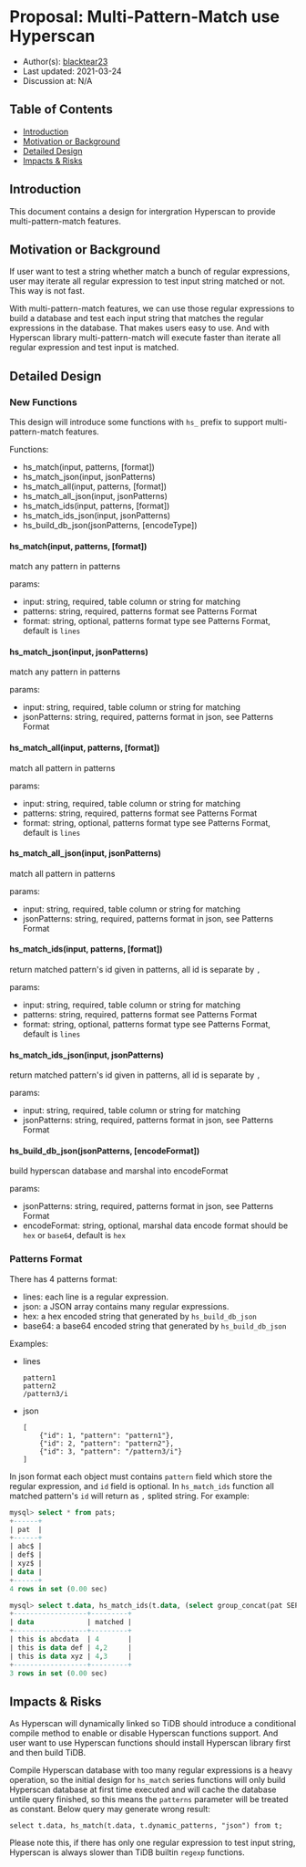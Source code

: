 <!--
This is a template for TiDB's change proposal process, documented [here](./README.md).
-->

# Proposal: Multi-Pattern-Match use Hyperscan

- Author(s): [blacktear23](https://github.com/blacktear23)
- Last updated:  2021-03-24
- Discussion at: N/A

## Table of Contents

* [Introduction](#introduction)
* [Motivation or Background](#motivation-or-background)
* [Detailed Design](#detailed-design)
* [Impacts & Risks](#impacts--risks)

## Introduction

This document contains a design for intergration Hyperscan to provide multi-pattern-match features.

## Motivation or Background

If user want to test a string whether match a bunch of regular expressions, user may iterate all regular expression to test input string matched or not. This way is not fast.

With multi-pattern-match features, we can use those regular expressions to build a database and test each input string that matches the regular expressions in the database. That makes users easy to use. And with Hyperscan library multi-pattern-match will execute faster than iterate all regular expression and test input is matched.

## Detailed Design

### New Functions

This design will introduce some functions with `hs_` prefix to support multi-pattern-match features.

Functions:

  * hs\_match(input, patterns, [format])
  * hs\_match\_json(input, jsonPatterns)
  * hs\_match\_all(input, patterns, [format])
  * hs\_match\_all\_json(input, jsonPatterns)
  * hs\_match\_ids(input, patterns, [format])
  * hs\_match\_ids\_json(input, jsonPatterns)
  * hs\_build\_db\_json(jsonPatterns, [encodeType])

#### hs_match(input, patterns, [format])

match any pattern in patterns

params:

   * input: string, required, table column or string for matching
   * patterns: string, required, patterns format see Patterns Format
   * format: string, optional, patterns format type see Patterns Format, default is `lines`

#### hs\_match\_json(input, jsonPatterns)

match any pattern in patterns

params:

   * input: string, required, table column or string for matching
   * jsonPatterns: string, required, patterns format in json, see Patterns Format

#### hs\_match\_all(input, patterns, [format])

match all pattern in patterns

params:

   * input: string, required, table column or string for matching
   * patterns: string, required, patterns format see Patterns Format
   * format: string, optional, patterns format type see Patterns Format, default is `lines`

#### hs\_match\_all\_json(input, jsonPatterns)

match all pattern in patterns

params:

   * input: string, required, table column or string for matching
   * jsonPatterns: string, required, patterns format in json, see Patterns Format

#### hs\_match\_ids(input, patterns, [format])
   
return matched pattern's id given in patterns, all id is separate by `,`

params:

   * input: string, required, table column or string for matching
   * patterns: string, required, patterns format see Patterns Format
   * format: string, optional, patterns format type see Patterns Format, default is `lines`

#### hs\_match\_ids\_json(input, jsonPatterns)

return matched pattern's id given in patterns, all id is separate by `,`

params:

   * input: string, required, table column or string for matching
   * jsonPatterns: string, required, patterns format in json, see Patterns Format

#### hs\_build\_db\_json(jsonPatterns, [encodeFormat])

build hyperscan database and marshal into encodeFormat

params:

   * jsonPatterns: string, required, patterns format in json, see Patterns Format
   * encodeFormat: string, optional, marshal data encode format should be `hex` or `base64`, default is `hex`

### Patterns Format

There has 4 patterns format:

* lines: each line is a regular expression.
* json: a JSON array contains many regular expressions.
* hex: a hex encoded string that generated by `hs_build_db_json`
* base64: a base64 encoded string that generated by `hs_build_db_json`

Examples:

* lines

	```
	pattern1
	pattern2
	/pattern3/i
	```
* json

	```
	[
		{"id": 1, "pattern": "pattern1"},
		{"id": 2, "pattern": "pattern2"},
		{"id": 3, "pattern": "/pattern3/i"}
	]
	```

In json format each object must contains `pattern` field which store the regular expression, and `id` field is optional. In `hs_match_ids` function all matched pattern's `id` will return as `,` splited string. For example:

```sql
mysql> select * from pats;
+------+
| pat  |
+------+
| abc$ |
| def$ |
| xyz$ |
| data |
+------+
4 rows in set (0.00 sec)

mysql> select t.data, hs_match_ids(t.data, (select group_concat(pat SEPARATOR "\n") from pats)) as `matched` from t;
+------------------+---------+
| data             | matched |
+------------------+---------+
| this is abcdata  | 4       |
| this is data def | 4,2     |
| this is data xyz | 4,3     |
+------------------+---------+
3 rows in set (0.00 sec)
```

## Impacts & Risks

As Hyperscan will dynamically linked so TiDB should introduce a conditional compile method to enable or disable Hyperscan functions support. And user want to use Hyperscan functions should install Hyperscan library first and then build TiDB.

Compile Hyperscan database with too many regular expressions is a heavy operation, so the initial design for `hs_match` series functions will only build Hyperscan database at first time executed and will cache the database untile query finished, so this means the `patterns` parameter will be treated as constant. Below query may generate wrong result:

```
select t.data, hs_match(t.data, t.dynamic_patterns, "json") from t;
```

Please note this, if there has only one regular expression to test input string, Hyperscan is always slower than TiDB builtin `regexp` functions.